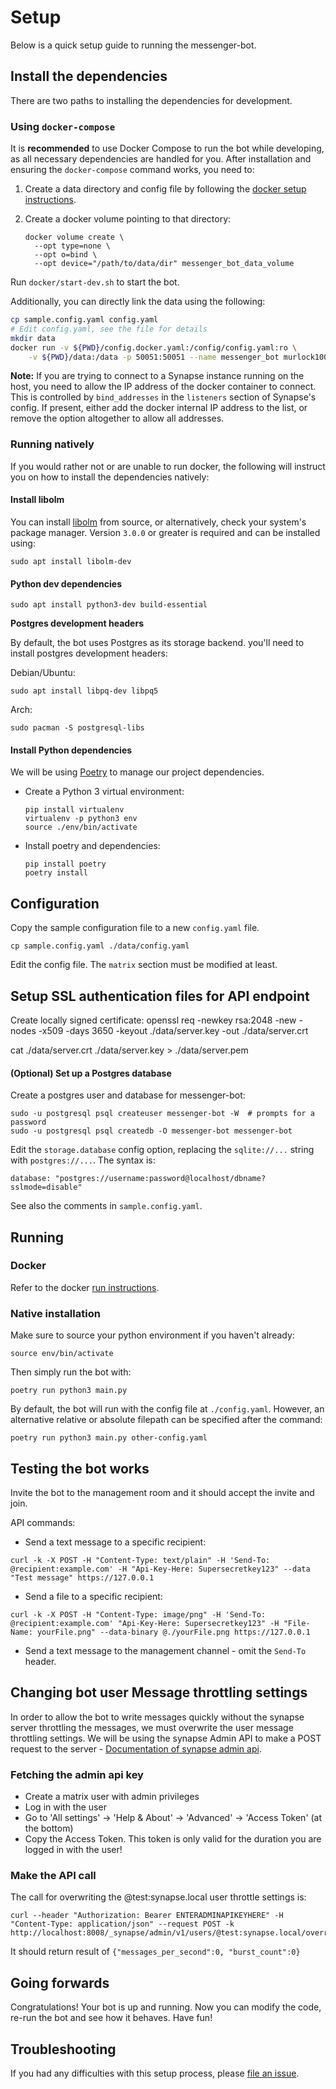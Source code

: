 # Setup

Below is a quick setup guide to running the messenger-bot.

## Install the dependencies

There are two paths to installing the dependencies for development.

### Using `docker-compose`

It is **recommended** to use Docker Compose to run the bot while
developing, as all necessary dependencies are handled for you. After
installation and ensuring the `docker-compose` command works, you need to:

1. Create a data directory and config file by following the
   [docker setup instructions](docker#setup).

2. Create a docker volume pointing to that directory:

   ```
   docker volume create \
     --opt type=none \
     --opt o=bind \
     --opt device="/path/to/data/dir" messenger_bot_data_volume
   ```

Run `docker/start-dev.sh` to start the bot.

Additionally, you can directly link the data using the following:

```bash
cp sample.config.yaml config.yaml
# Edit config.yaml, see the file for details
mkdir data
docker run -v ${PWD}/config.docker.yaml:/config/config.yaml:ro \
    -v ${PWD}/data:/data -p 50051:50051 --name messenger_bot murlock1000/messenger_bot
```

**Note:** If you are trying to connect to a Synapse instance running on the
host, you need to allow the IP address of the docker container to connect. This
is controlled by `bind_addresses` in the `listeners` section of Synapse's
config. If present, either add the docker internal IP address to the list, or
remove the option altogether to allow all addresses.

### Running natively

If you would rather not or are unable to run docker, the following will
instruct you on how to install the dependencies natively:

#### Install libolm

You can install [libolm](https://gitlab.matrix.org/matrix-org/olm) from source,
or alternatively, check your system's package manager. Version `3.0.0` or
greater is required and can be installed using:

```
sudo apt install libolm-dev
```

#### Python dev dependencies

```
sudo apt install python3-dev build-essential
```

**Postgres development headers**

By default, the bot uses Postgres as its storage backend. you'll need to install postgres development headers:

Debian/Ubuntu:
```
sudo apt install libpq-dev libpq5
```

Arch:
```
sudo pacman -S postgresql-libs
```

#### Install Python dependencies

We will be using [Poetry](https://python-poetry.org/) to manage our project dependencies.

- Create a Python 3 virtual environment:
    ```
    pip install virtualenv
    virtualenv -p python3 env
    source ./env/bin/activate
    ```
- Install poetry and dependencies:
   ```
   pip install poetry
   poetry install
   ```

## Configuration

Copy the sample configuration file to a new `config.yaml` file.

```
cp sample.config.yaml ./data/config.yaml
```

Edit the config file. The `matrix` section must be modified at least.

## Setup SSL authentication files for API endpoint

Create locally signed certificate:
openssl req -newkey rsa:2048 -new -nodes -x509 -days 3650 -keyout ./data/server.key -out ./data/server.crt

cat ./data/server.crt ./data/server.key > ./data/server.pem

#### (Optional) Set up a Postgres database

Create a postgres user and database for messenger-bot:

```
sudo -u postgresql psql createuser messenger-bot -W  # prompts for a password
sudo -u postgresql psql createdb -O messenger-bot messenger-bot
```

Edit the `storage.database` config option, replacing the `sqlite://...` string with `postgres://...`. The syntax is:

```
database: "postgres://username:password@localhost/dbname?sslmode=disable"
```

See also the comments in `sample.config.yaml`.

## Running

### Docker

Refer to the docker [run instructions](docker/README.md#running).

### Native installation

Make sure to source your python environment if you haven't already:

```
source env/bin/activate
```

Then simply run the bot with:

```
poetry run python3 main.py
```

By default, the bot will run with the config file at `./config.yaml`. However, an
alternative relative or absolute filepath can be specified after the command:

```
poetry run python3 main.py other-config.yaml
```

## Testing the bot works

Invite the bot to the management room and it should accept the invite and join.

API commands:

* Send a text message to a specific recipient:
```
curl -k -X POST -H "Content-Type: text/plain" -H 'Send-To: @recipient:example.com' -H "Api-Key-Here: Supersecretkey123" --data "Test message" https://127.0.0.1
```

* Send a file to a specific recipient:
```
curl -k -X POST -H "Content-Type: image/png" -H 'Send-To: @recipient:example.com' "Api-Key-Here: Supersecretkey123" -H "File-Name: yourFile.png" --data-binary @./yourFile.png https://127.0.0.1
```

* Send a text message to the management channel - omit the `Send-To` header.

## Changing bot user Message throttling settings
In order to allow the bot to write messages quickly without the synapse server throttling the messages,
we must overwrite the user message throttling settings.
We will be using the synapse Admin API to make a POST request to the server - 
[Documentation of synapse admin api](https://matrix-org.github.io/synapse/latest/usage/administration/admin_api/).

### Fetching the admin api key 
* Create a matrix user with admin privileges
* Log in with the user
* Go to 'All settings' -> 'Help & About' -> 'Advanced' -> 'Access Token' (at the bottom)
* Copy the Access Token.
This token is only valid for the duration you are logged in with the user!
 
### Make the API call 
The call for overwriting the @test:synapse.local user throttle settings is:

```
curl --header "Authorization: Bearer ENTERADMINAPIKEYHERE" -H "Content-Type: application/json" --request POST -k http://localhost:8008/_synapse/admin/v1/users/@test:synapse.local/override_ratelimit
```

It should return result of `{"messages_per_second":0, "burst_count":0}`

## Going forwards

Congratulations! Your bot is up and running. Now you can modify the code,
re-run the bot and see how it behaves. Have fun!

## Troubleshooting

If you had any difficulties with this setup process, please [file an
issue](https://github.com/murlock1000/MatrixNotificationBot/issues).

